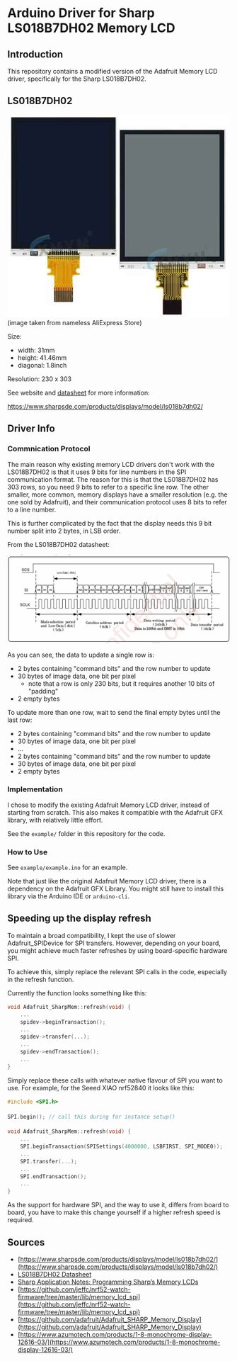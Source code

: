 # Arduino Driver for Sharp LS018B7DH02 Memory LCD

## Introduction

This repository contains a modified version of the Adafruit Memory LCD driver, specifically for the Sharp LS018B7DH02.

## LS018B7DH02

<img src="images/lcd_image.jpg" width="500">
(image taken from nameless AliExpress Store)


Size:
* width: 31mm
* height: 41.46mm
* diagonal: 1.8inch

Resolution: 230 x 303

See website and [datasheet](datasheets/LS018B7DH02_31Oct23_Spec_LD-2023X08.pdf) for more information:

https://www.sharpsde.com/products/displays/model/ls018b7dh02/

## Driver Info

### Commnication Protocol

The main reason why existing memory LCD drivers don't work with the LS018B7DH02 is that it uses 9 bits for line numbers in the SPI communication format. 
The reason for this is that the LS018B7DH02 has 303 rows, so you need 9 bits to refer to a specific line row. The other smaller, more common, memory displays have a smaller resolution (e.g. the one sold by Adafruit), and their communication protocol uses 8 bits to refer to a line number. 

This is further complicated by the fact that the display needs this 9 bit number split into 2 bytes, in LSB order. 

From the LS018B7DH02 datasheet:

<img src="images/datasheet_data_row.jpg" width="600">

As you can see, the data to update a single row is:
* 2 bytes containing "command bits" and the row number to update 
* 30 bytes of image data, one bit per pixel
  * note that a row is only 230 bits, but it requires another 10 bits of "padding"
* 2 empty bytes 

To update more than one row, wait to send the final empty bytes until the last row:
* 2 bytes containing "command bits" and the row number to update
* 30 bytes of image data, one bit per pixel
* ...
* 2 bytes containing "command bits" and the row number to update
* 30 bytes of image data, one bit per pixel
* 2 empty bytes

### Implementation

I chose to modify the existing Adafruit Memory LCD driver, instead of starting from scratch.
This also makes it compatible with the Adafruit GFX library, with relatively little effort.

See the `example/` folder in this repository for the code.

### How to Use

See `example/example.ino` for an example. 

Note that just like the original Adafruit Memory LCD driver, there is a dependency on the Adafruit GFX Library. 
You might still have to install this library via the Arduino IDE or `arduino-cli`.

## Speeding up the display refresh

To maintain a broad compatibility, I kept the use of slower Adafruit_SPIDevice for SPI transfers. 
However, depending on your board, you might achieve much faster refreshes by using board-specific hardware SPI.

To achieve this, simply replace the relevant SPI calls in the code, especially in the refresh function.

Currently the function looks something like this:
```c++
void Adafruit_SharpMem::refresh(void) {
    ...
    spidev->beginTransaction();
    ...
    spidev->transfer(...);
    ...
    spidev->endTransaction();
    ...
}
```

Simply replace these calls with whatever native flavour of SPI you want to use. For example, for the Seeed XIAO nrf52840 it looks like this:
```c++
#include <SPI.h>

SPI.begin(); // call this during for instance setup()
  
void Adafruit_SharpMem::refresh(void) {
    ...
    SPI.beginTransaction(SPISettings(4000000, LSBFIRST, SPI_MODE0));
    ...
    SPI.transfer(...);
    ...
    SPI.endTransaction();
    ...
}
```

As the support for hardware SPI, and the way to use it, differs from board to board, you have to make this change yourself if a higher refresh speed is required.

## Sources

* [https://www.sharpsde.com/products/displays/model/ls018b7dh02/](https://www.sharpsde.com/products/displays/model/ls018b7dh02/)
* [LS018B7DH02 Datasheet](datasheets/LS018B7DH02_31Oct23_Spec_LD-2023X08.pdf)
* [Sharp Application Notes: Programming Sharp’s Memory LCDs](datasheets/2016_SDE_App_Note_for_Memory_LCD_programming_V1.3.pdf)
* [https://github.com/jeffc/nrf52-watch-firmware/tree/master/lib/memory_lcd_spi](https://github.com/jeffc/nrf52-watch-firmware/tree/master/lib/memory_lcd_spi)
* [https://github.com/adafruit/Adafruit_SHARP_Memory_Display](https://github.com/adafruit/Adafruit_SHARP_Memory_Display)
* [https://www.azumotech.com/products/1-8-monochrome-display-12616-03/](https://www.azumotech.com/products/1-8-monochrome-display-12616-03/)